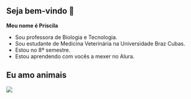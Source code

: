 ## Seja bem-vindo 🐶


**Meu nome é Priscila** 

- Sou professora de Biologia e Tecnologia.
- Sou estudante de Medicina Veterinária na Universidade Braz Cubas.
- Estou no 8º semestre.
- Estou aprendendo com vocês a mexer no Alura.
 
## Eu amo animais

![](https://media.tenor.com/EEsGwHVPdFgAAAAM/dog-smirk-dog.gif)
